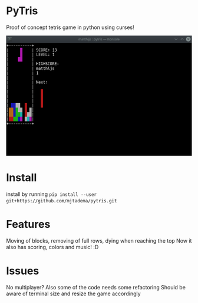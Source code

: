 # PyTris
Proof of concept tetris game in python using curses!

![Screenshot](/screenshots/Screenshot_20190525_190350.png?raw=true "PyTris in action")

# Install
install by running `pip install --user git+https://github.com/mjtadema/pytris.git`

# Features
Moving of blocks, removing of full rows, dying when reaching the top
Now it also has scoring, colors and music! :D

# Issues
No multiplayer?
Also some of the code needs some refactoring
Should be aware of terminal size and resize the game accordingly
